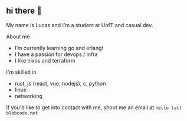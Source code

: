 ## hi there 👋
My name is Lucas and I'm a student at UofT and casual dev.

About me
- I’m currently learning go and erlang!
- I have a passion for devops / infra
- I like nixos and terraform


I'm skilled in
- rust, js (react, vue, nodejs), c, python
- linux 
- networking

If you'd like to get into contact with me, shoot me an email at `hello (at) blobcode.net`
